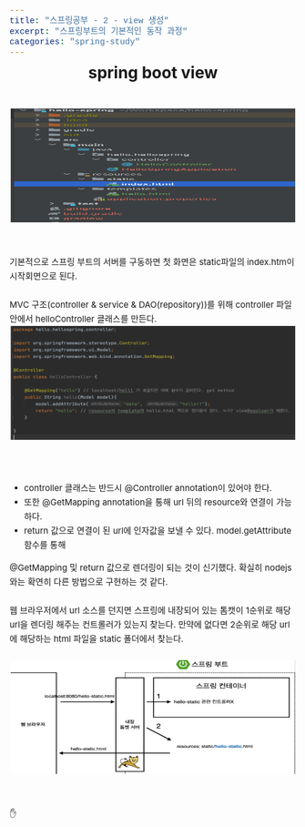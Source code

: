```yaml
---
title: "스프링공부 - 2 - view 생성"
excerpt: "스프링부트의 기본적인 동작 과정"
categories: "spring-study"
---
```


<style>
code {
  font-family: Consolas,"courier new";
  color: crimson;
  background-color: #f1f1f1;
  padding: 2px;
  font-size: 105%;
}
</style>

<div style = "font-size: 28px; line-height: 25px;">
<center><strong>spring boot view</strong></center><br><br>
</div>

<div style = "font-size: 15px; line-height: 25px; text-align: left">

<center><img src = "\assets\images\index.png"  border=0 width = "500" height = "200"></center><br><br>
기본적으로 스프링 부트의 서버를 구동하면 첫 화면은 static파일의 index.htm이 시작회면으로 된다. <br><br>
MVC 구조(controller & service & DAO(repository))를 위해 controller 파일안에서 helloController 클래스를 만든다.
<center><img src = "\assets\images\hellocontroller.png"  border=0 width = "500" height = "200"></center><br><br>
<ul>
<li>controller 클래스는 반드시 @Controller annotation이 있어야 한다.</li>
<li>또한 @GetMapping annotation을 통해 url 뒤의 resource와 연결이 가능하다.</li>
<li>return 값으로 연결이 된 url에 인자값을 보낼 수 있다. model.getAttribute 함수를 통해</li>
</ul>
@GetMapping 및 return 값으로 렌더링이 되는 것이 신기했다. 확실히 nodejs와는 확연히 다른 방법으로 구현하는 것 같다. <br><br>
<div style = "font-size: 15px; line-height: 25px; text-align: left; text-family: monospace;">
웹 브라우저에서 url 소스를 던지면 스프링에 내장되어 있는 톰캣이 1순위로 해당 url을 렌더링 해주는 컨트롤러가 있는지 찾는다. 만약에 없다면 2순위로 해당 url에 해당하는 html 파일을 static 폴더에서 찾는다. <br><br>
<center><img src = "\assets\images\static.png"  border=0 width = "500" height = "200"></center><br><br>



</div>
&#9995;